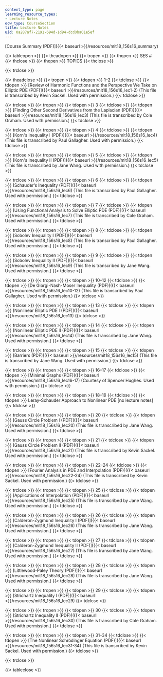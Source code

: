```yaml
---
content_type: page
learning_resource_types:
- Lecture Notes
ocw_type: CourseSection
title: Lecture Notes
uid: 0a287af7-2191-694d-1d94-dcd0ba01e5ef
---
```


[Course Summary (PDF)]({{< baseurl >}}/resources/mit18_156s16_summary)

{{< tableopen >}}
{{< theadopen >}}
{{< tropen >}}
{{< thopen >}}
SES #
{{< thclose >}}
{{< thopen >}}
TOPICS
{{< thclose >}}

{{< trclose >}}

{{< theadclose >}}
{{< tropen >}}
{{< tdopen >}}
1–2
{{< tdclose >}}
{{< tdopen >}}
[Review of Harmonic Functions and the Perspective We Take on Elliptic PDE (PDF)]({{< baseurl >}}/resources/mit18_156s16_lec1-2) (This file is transcribed by Kevin Sackel. Used with permission.)
{{< tdclose >}}

{{< trclose >}}
{{< tropen >}}
{{< tdopen >}}
3
{{< tdclose >}}
{{< tdopen >}}
[Finding Other Second Derivatives from the Laplacian (PDF)]({{< baseurl >}}/resources/mit18_156s16_lec3) (This file is transcribed by Cole Graham. Used with permission.)
{{< tdclose >}}

{{< trclose >}}
{{< tropen >}}
{{< tdopen >}}
4
{{< tdclose >}}
{{< tdopen >}}
[Korn's Inequality I (PDF)]({{< baseurl >}}/resources/mit18_156s16_lec4) (This file is transcribed by Paul Gallagher. Used with permission.)
{{< tdclose >}}

{{< trclose >}}
{{< tropen >}}
{{< tdopen >}}
5
{{< tdclose >}}
{{< tdopen >}}
[Korn's Inequality II (PDF)]({{< baseurl >}}/resources/mit18_156s16_lec5) (This file is transcribed by Jane Wang. Used with permission.)
{{< tdclose >}}

{{< trclose >}}
{{< tropen >}}
{{< tdopen >}}
6
{{< tdclose >}}
{{< tdopen >}}
[Schauder's Inequality (PDF)]({{< baseurl >}}/resources/mit18_156s16_lec6) (This file is transcribed by Paul Gallagher. Used with permission.)
{{< tdclose >}}

{{< trclose >}}
{{< tropen >}}
{{< tdopen >}}
7
{{< tdclose >}}
{{< tdopen >}}
[Using Functional Analysis to Solve Elliptic PDE (PDF)]({{< baseurl >}}/resources/mit18_156s16_lec7) (This file is transcribed by Cole Graham. Used with permission.)
{{< tdclose >}}

{{< trclose >}}
{{< tropen >}}
{{< tdopen >}}
8
{{< tdclose >}}
{{< tdopen >}}
[Sobolev Inequality I (PDF)]({{< baseurl >}}/resources/mit18_156s16_lec8) (This file is transcribed by Paul Gallagher. Used with permission.)
{{< tdclose >}}

{{< trclose >}}
{{< tropen >}}
{{< tdopen >}}
9
{{< tdclose >}}
{{< tdopen >}}
[Sobolev Inequality II (PDF)]({{< baseurl >}}/resources/mit18_156s16_lec9) (This file is transcribed by Jane Wang. Used with permission.)
{{< tdclose >}}

{{< trclose >}}
{{< tropen >}}
{{< tdopen >}}
10–12
{{< tdclose >}}
{{< tdopen >}}
[De Giorgi-Nash-Moser Inequality (PDF)]({{< baseurl >}}/resources/mit18_156s16_lec10-12) (This file is transcribed by Paul Gallagher. Used with permission.)
{{< tdclose >}}

{{< trclose >}}
{{< tropen >}}
{{< tdopen >}}
13
{{< tdclose >}}
{{< tdopen >}}
[Nonlinear Elliptic PDE I (PDF)]({{< baseurl >}}/resources/mit18_156s16_lec13)
{{< tdclose >}}

{{< trclose >}}
{{< tropen >}}
{{< tdopen >}}
14
{{< tdclose >}}
{{< tdopen >}}
[Nonlinear Elliptic PDE II (PDF)]({{< baseurl >}}/resources/mit18_156s16_lec14) (This file is transcribed by Jane Wang. Used with permission.)
{{< tdclose >}}

{{< trclose >}}
{{< tropen >}}
{{< tdopen >}}
15
{{< tdclose >}}
{{< tdopen >}}
[Barriers (PDF)]({{< baseurl >}}/resources/mit18_156s16_lec15) (This file is transcribed by Jane Wang. Used with permission.)
{{< tdclose >}}

{{< trclose >}}
{{< tropen >}}
{{< tdopen >}}
16–17
{{< tdclose >}}
{{< tdopen >}}
[Minimal Graphs (PDF)]({{< baseurl >}}/resources/mit18_156s16_lec16-17) (Courtesy of Spencer Hughes. Used with permission.)
{{< tdclose >}}

{{< trclose >}}
{{< tropen >}}
{{< tdopen >}}
18–19
{{< tdclose >}}
{{< tdopen >}}
Leray-Schauder Approach to Nonlinear PDE \[no lecture notes\]
{{< tdclose >}}

{{< trclose >}}
{{< tropen >}}
{{< tdopen >}}
20
{{< tdclose >}}
{{< tdopen >}}
[Gauss Circle Problem I (PDF)]({{< baseurl >}}/resources/mit18_156s16_lec20) (This file is transcribed by Jane Wang. Used with permission.)
{{< tdclose >}}

{{< trclose >}}
{{< tropen >}}
{{< tdopen >}}
21
{{< tdclose >}}
{{< tdopen >}}
[Gauss Circle Problem II (PDF)]({{< baseurl >}}/resources/mit18_156s16_lec21) (This file is transcribed by Kevin Sackel. Used with permission.)
{{< tdclose >}}

{{< trclose >}}
{{< tropen >}}
{{< tdopen >}}
22–24
{{< tdclose >}}
{{< tdopen >}}
[Fourier Analysis in PDE and Interpolation (PDF)]({{< baseurl >}}/resources/mit18_156s16_lec22-24) (This file is transcribed by Kevin Sackel. Used with permission.)
{{< tdclose >}}

{{< trclose >}}
{{< tropen >}}
{{< tdopen >}}
25
{{< tdclose >}}
{{< tdopen >}}
[Applications of Interpolation (PDF)]({{< baseurl >}}/resources/mit18_156s16_lec25) (This file is transcribed by Jane Wang. Used with permission.)
{{< tdclose >}}

{{< trclose >}}
{{< tropen >}}
{{< tdopen >}}
26
{{< tdclose >}}
{{< tdopen >}}
[Calderon-Zygmund Inequality I (PDF)]({{< baseurl >}}/resources/mit18_156s16_lec26) (This file is transcribed by Jane Wang. Used with permission.)
{{< tdclose >}}

{{< trclose >}}
{{< tropen >}}
{{< tdopen >}}
27
{{< tdclose >}}
{{< tdopen >}}
[Calderon-Zygmund Inequality II (PDF)]({{< baseurl >}}/resources/mit18_156s16_lec27) (This file is transcribed by Jane Wang. Used with permission.)
{{< tdclose >}}

{{< trclose >}}
{{< tropen >}}
{{< tdopen >}}
28
{{< tdclose >}}
{{< tdopen >}}
[Littlewood-Paley Theory (PDF)]({{< baseurl >}}/resources/mit18_156s16_lec28) (This file is transcribed by Jane Wang. Used with permission.)
{{< tdclose >}}

{{< trclose >}}
{{< tropen >}}
{{< tdopen >}}
29
{{< tdclose >}}
{{< tdopen >}}
[Strichartz Inequality I (PDF)]({{< baseurl >}}/resources/mit18_156s16_lec29)
{{< tdclose >}}

{{< trclose >}}
{{< tropen >}}
{{< tdopen >}}
30
{{< tdclose >}}
{{< tdopen >}}
[Strichartz Inequality II (PDF)]({{< baseurl >}}/resources/mit18_156s16_lec30) (This file is transcribed by Cole Graham. Used with permission.)
{{< tdclose >}}

{{< trclose >}}
{{< tropen >}}
{{< tdopen >}}
31–34
{{< tdclose >}}
{{< tdopen >}}
[The Nonlinear Schrödinger Equation (PDF)]({{< baseurl >}}/resources/mit18_156s16_lec31-34) (This file is transcribed by Kevin Sackel. Used with permission.)
{{< tdclose >}}

{{< trclose >}}

{{< tableclose >}}